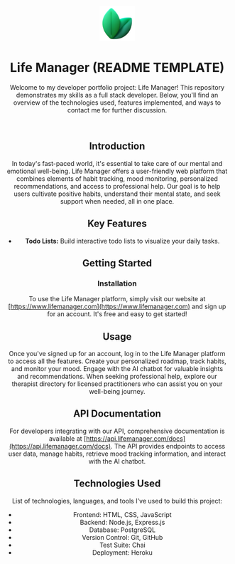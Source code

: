 <!-- Improved compatibility of back to top link: See: https://github.com/othneildrew/Best-README-Template/pull/73 -->
<a name="readme-top"></a>


<!-- PROJECT LOGO -->
<div align="center">
  <a href="https://github.com/tuckerhumiston/Life-Manager">
    <img src="./temp-logo.png" alt="Logo" width="80" height="80">
  </a>

# Life Manager (README TEMPLATE)

Welcome to my developer portfolio project: Life Manager! This repository demonstrates my skills as a full stack developer. Below, you'll find an overview of the technologies used, features implemented, and ways to contact me for further discussion.

<br/>


## Introduction

In today's fast-paced world, it's essential to take care of our mental and emotional well-being. Life Manager offers a user-friendly web platform that combines elements of habit tracking, mood monitoring, personalized recommendations, and access to professional help. Our goal is to help users cultivate positive habits, understand their mental state, and seek support when needed, all in one place.


## Key Features

- **Todo Lists:** Build interactive todo lists to visualize your daily tasks.

## Getting Started

### Installation

To use the Life Manager platform, simply visit our website at [https://www.lifemanager.com](https://www.lifemanager.com) and sign up for an account. It's free and easy to get started!

## Usage

Once you've signed up for an account, log in to the Life Manager platform to access all the features. Create your personalized roadmap, track habits, and monitor your mood. Engage with the AI chatbot for valuable insights and recommendations. When seeking professional help, explore our therapist directory for licensed practitioners who can assist you on your well-being journey.

## API Documentation

For developers integrating with our API, comprehensive documentation is available at [https://api.lifemanager.com/docs](https://api.lifemanager.com/docs). The API provides endpoints to access user data, manage habits, retrieve mood tracking information, and interact with the AI chatbot.


## Technologies Used

List of technologies, languages, and tools I've used to build this project:

- Frontend: HTML, CSS, JavaScript
- Backend: Node.js, Express.js
- Database: PostgreSQL
- Version Control: Git, GitHub
- Test Suite: Chai
- Deployment: Heroku





<!-- MARKDOWN LINKS & IMAGES -->
<!-- https://dev.to/envoy_/150-badges-for-github-pnk -->

[node-sheild]: https://img.shields.io/badge/Node.js-43853D?style=for-the-badge&logo=node.js&logoColor=white
[node-url]: https://nodejs.org/en/docs
[express-sheild]: 	https://img.shields.io/badge/Express.js-404D59?style=for-the-badge
[express-url]: https://expressjs.com/
[postgresql-sheild]: https://img.shields.io/badge/PostgreSQL-316192?style=for-the-badge&logo=postgresql&logoColor=white
[postgresql-url]: https://www.postgresql.org/docs/
[chai-sheild]: https://img.shields.io/badge/chai.js-323330?style=for-the-badge&logo=chai&logoColor=red
[chai-url]: https://www.chaijs.com/api/
